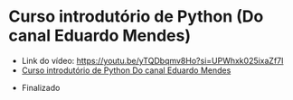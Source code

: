 # Curso introdutório de Python (Do canal Eduardo Mendes)
  * Link do vídeo: https://youtu.be/yTQDbqmv8Ho?si=UPWhxk025ixaZf7I
  * [Curso introdutório de Python Do canal Eduardo Mendes](https://youtu.be/yTQDbqmv8Ho?si=UPWhxk025ixaZf7I)


- Finalizado
